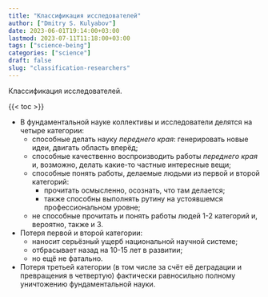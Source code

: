 ```yaml
---
title: "Классификация исследователей"
author: ["Dmitry S. Kulyabov"]
date: 2023-06-01T19:14:00+03:00
lastmod: 2023-07-11T11:18:00+03:00
tags: ["science-being"]
categories: ["science"]
draft: false
slug: "classification-researchers"
---
```


Классификация исследователей.

<!--more-->

{{< toc >}}

-   В фундаментальной науке коллективы и исследователи делятся на четыре категории:
    -   способные делать науку _переднего края_: генерировать новые идеи, двигать область вперёд;
    -   способные качественно воспроизводить работы _переднего края_ и, возможно, делать какие-то частные интересные вещи;
    -   способные понять работы, делаемые людьми из первой и второй категорий:
        -   прочитать осмысленно, осознать, что там делается;
        -   также способны выполнять рутину на устоявшемся профессиональном уровне;
    -   не способные прочитать и понять работы людей 1-2 категорий и, вероятно, также и 3.
-   Потеря первой и второй категории:
    -   наносит серьёзный ущерб национальной научной системе;
    -   отбрасывает назад на 10-15 лет в развитии;
    -   но ещё не фатально.
-   Потеря третьей категории (в том числе за счёт её деградации и превращения в четвертую) фактически равносильно полному уничтожению фундаментальной науки.
